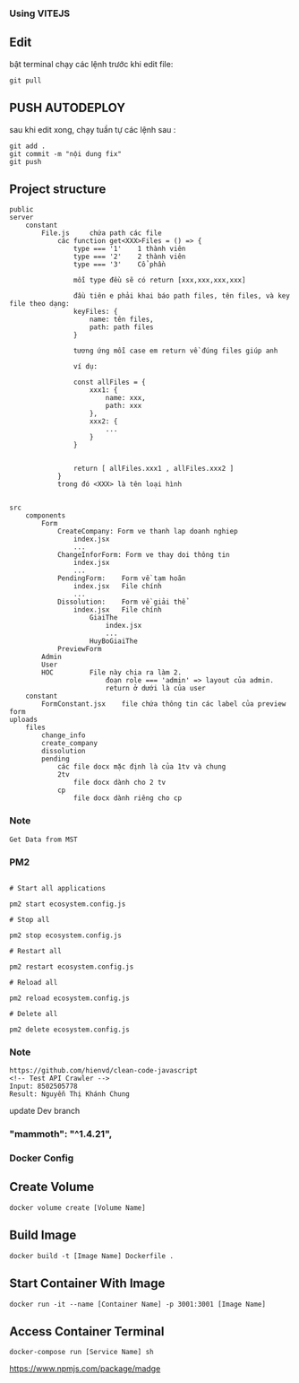 ### Using VITEJS


## Edit

bật terminal chạy các lệnh trước khi edit file:

```
git pull
```

## PUSH AUTODEPLOY

sau khi edit xong, chạy tuần tự các lệnh sau :

```
git add .
git commit -m "nội dung fix"
git push
```

## Project structure

```
public
server
    constant
        File.js     chứa path các file
            các function get<XXX>Files = () => {
                type === '1'    1 thành viên
                type === '2'    2 thành viên
                type === '3'    Cổ phần

                mỗi type đều sẽ có return [xxx,xxx,xxx,xxx]

                đầu tiên e phải khai báo path files, tên files, và key file theo dạng:
                keyFiles: {
                    name: tên files,
                    path: path files
                }

                tương ứng mỗi case em return về đúng files giúp anh

                ví dụ:

                const allFiles = {
                    xxx1: {
                        name: xxx,
                        path: xxx
                    },
                    xxx2: {
                        ...
                    }
                }


                return [ allFiles.xxx1 , allFiles.xxx2 ]
            }
            trong đó <XXX> là tên loại hình


src
    components
        Form
            CreateCompany: Form ve thanh lap doanh nghiep
                index.jsx
                ...
            ChangeInforForm: Form ve thay doi thông tin
                index.jsx
                ...
            PendingForm:    Form về tạm hoãn
                index.jsx   File chính
                ...
            Dissolution:    Form về giải thể
                index.jsx   File chính
                    GiaiThe
                        index.jsx
                        ...
                    HuyBoGiaiThe
            PreviewForm
        Admin
        User
        HOC         File này chia ra làm 2.
                        đoạn role === 'admin' => layout của admin.
                        return ở dưới là của user
    constant
        FormConstant.jsx    file chứa thông tin các label của preview form
uploads
    files
        change_info
        create_company
        dissolution
        pending
            các file docx mặc định là của 1tv và chung
            2tv
                file docx dành cho 2 tv
            cp
                file docx dành riêng cho cp

```

### Note

```
Get Data from MST

```

### PM2

```

# Start all applications

pm2 start ecosystem.config.js

# Stop all

pm2 stop ecosystem.config.js

# Restart all

pm2 restart ecosystem.config.js

# Reload all

pm2 reload ecosystem.config.js

# Delete all

pm2 delete ecosystem.config.js

```

### Note

```
https://github.com/hienvd/clean-code-javascript
<!-- Test API Crawler -->
Input: 8502505778
Result: Nguyễn Thị Khánh Chung
```

update Dev branch

### "mammoth": "^1.4.21",

### Docker Config

## Create Volume

```
docker volume create [Volume Name]
```

## Build Image

```
docker build -t [Image Name] Dockerfile .
```

## Start Container With Image

```
docker run -it --name [Container Name] -p 3001:3001 [Image Name]
```

## Access Container Terminal

```
docker-compose run [Service Name] sh
```
https://www.npmjs.com/package/madge